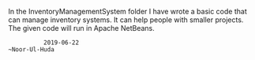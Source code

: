 In the InventoryManagementSystem folder I have wrote a basic code that can manage inventory systems. 
It can help people with smaller projects.
The given code will run in Apache NetBeans.

              2019-06-22                                              ~Noor-Ul-Huda
